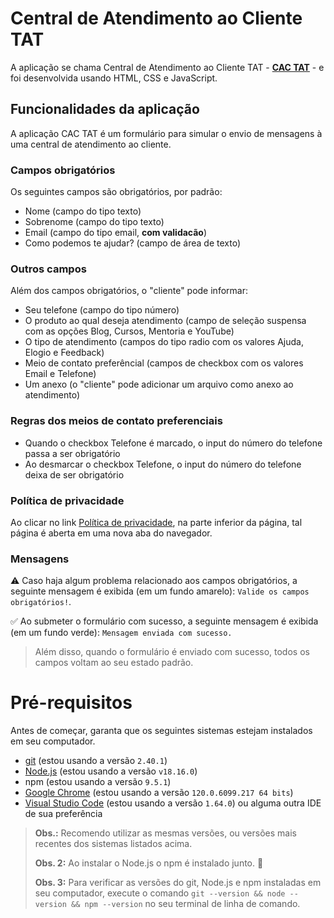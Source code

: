 # Central de Atendimento ao Cliente TAT
A aplicação se chama Central de Atendimento ao Cliente TAT - [**CAC TAT**](https://cac-tat.s3.eu-central-1.amazonaws.com/index.html) - e foi desenvolvida usando HTML, CSS e JavaScript.



## Funcionalidades da aplicação

A aplicação CAC TAT é um formulário para simular o envio de mensagens à uma central de atendimento ao cliente. 

### Campos obrigatórios

Os seguintes campos são obrigatórios, por padrão:

- Nome (campo do tipo texto)
- Sobrenome (campo do tipo texto)
- Email (campo do tipo email, **com validacão**)
- Como podemos te ajudar? (campo de área de texto)

### Outros campos

Além dos campos obrigatórios, o "cliente" pode informar:

- Seu telefone (campo do tipo número)
- O produto ao qual deseja atendimento (campo de seleção suspensa com as opções Blog, Cursos, Mentoria e YouTube)
- O tipo de atendimento (campos do tipo radio com os valores Ajuda, Elogio e Feedback)
- Meio de contato preferêncial (campos de checkbox com os valores Email e Telefone)
- Um anexo (o "cliente" pode adicionar um arquivo como anexo ao atendimento)

### Regras dos meios de contato preferenciais

- Quando o checkbox Telefone é marcado, o input do número do telefone passa a ser obrigatório
- Ao desmarcar o checkbox Telefone, o input do número do telefone deixa de ser obrigatório

### Política de privacidade

Ao clicar no link [Política de privacidade](https://cac-tat.s3.eu-central-1.amazonaws.com/privacy.html), na parte inferior da página, tal página é aberta em uma nova aba do navegador.

### Mensagens

⚠️ Caso haja algum problema relacionado aos campos obrigatórios, a seguinte mensagem é exibida (em um fundo amarelo): `Valide os campos obrigatórios!`.

✅ Ao submeter o formulário com sucesso, a seguinte mensagem é exibida (em um fundo verde): `Mensagem enviada com sucesso.`

> Além disso, quando o formulário é enviado com sucesso, todos os campos voltam ao seu estado padrão.
> 


# Pré-requisitos

Antes de começar, garanta que os seguintes sistemas estejam instalados em seu computador.

- [git](https://git-scm.com/) (estou usando a versão `2.40.1`)
- [Node.js](https://nodejs.org/en/) (estou usando a versão `v18.16.0`)
- npm (estou usando a versão `9.5.1`)
- [Google Chrome](https://www.google.com/intl/pt_br/chrome/) (estou usando a versão `120.0.6099.217 64 bits`)
- [Visual Studio Code](https://code.visualstudio.com/) (estou usando a versão `1.64.0`) ou alguma outra IDE de sua preferência

> **Obs.:** Recomendo utilizar as mesmas versões, ou versões mais recentes dos sistemas listados acima.
>
> **Obs. 2:** Ao instalar o Node.js o npm é instalado junto. 🎉
>
> **Obs. 3:** Para verificar as versões do git, Node.js e npm instaladas em seu computador, execute o comando `git --version && node --version && npm --version` no seu terminal de linha de comando.
